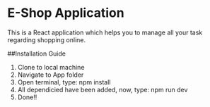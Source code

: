 # E-Shop Application

This is a React application  which helps you to manage all your task regarding shopping online.

##Installation Guide
1. Clone to local machine
2. Navigate to App folder
3. Open terminal, type: npm install
4. All dependicied have been added, now, type: npm run dev
5. Done!!
